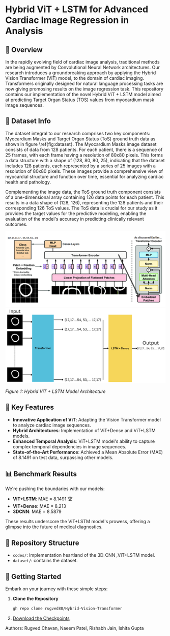 # Hybrid ViT + LSTM for Advanced Cardiac Image Regression in Analysis

## 🚀 Overview

In the rapidly evolving field of cardiac image analysis, traditional methods are being augmented by Convolutional Neural Network architectures.  Our research introduces a groundbreaking approach by applying the Hybrid Vision Transformer (ViT) model, to the domain of cardiac imaging. Transformers originally designed for natural language processing tasks are now giving promosing results on the image regression task. This repository contains our implementation of the novel Hybrid ViT + LSTM model aimed at predicting Target Organ Status (TOS) values from myocardium mask image sequences.

## 📸 Dataset Info
The dataset integral to our research comprises two key components: Myocardium Masks and Target Organ Status (ToS) ground truth data as shown in figure \ref{fig:dataset}. The Myocardium Masks image dataset consists of data from 128 patients. For each patient, there is a sequence of 25 frames, with each frame having a resolution of 80x80 pixels. This forms a data structure with a shape of (128, 80, 80, 25), indicating that the dataset includes 128 patients, each represented by a series of 25 images with a resolution of 80x80 pixels. These images provide a comprehensive view of myocardial structure and function over time, essential for analyzing cardiac health and pathology.

Complementing the image data, the ToS ground truth component consists of a one-dimensional array containing 126 data points for each patient. This results in a data shape of (128, 126), representing the 128 patients and their corresponding 126 ToS values. The ToS data is crucial for our study as it provides the target values for the predictive modeling, enabling the evaluation of the model's accuracy in predicting clinically relevant outcomes.



<div style="text-align:center;">
    <img src="images_1/vit.png" alt="Hybrid ViT + LSTM Architecture" width="600">
</div>
<div style="text-align:center;">
    <img src="images_1/VIT_LSTM.png" alt="Hybrid ViT + LSTM Architecture" width="600">
</div>


*Figure 1: Hybrid ViT + LSTM Model Architecture*

## 🌟 Key Features

- **Innovative Application of ViT**: Adapting the Vision Transformer model to analyze cardiac image sequences.
- **Hybrid Architectures**: Implementation of ViT+Dense and ViT+LSTM models.
- **Enhanced Temporal Analysis**: ViT+LSTM model's ability to capture complex temporal dependencies in image sequences.
- **State-of-the-Art Performance**: Achieved a Mean Absolute Error (MAE) of 8.1491 on test data, surpassing other models.


## 📊 Benchmark Results

We're pushing the boundaries with our models:

- **ViT+LSTM**: MAE = 8.1491 🏆
- **ViT+Dense**: MAE = 8.213
- **3DCNN**: MAE = 8.5879

These results underscore the ViT+LSTM model's prowess, offering a glimpse into the future of medical diagnostics.

## 📁 Repository Structure

- `codes/`: Implementation heartland of the 3D_CNN ,ViT+LSTM model.
- `dataset/`: contains the dataset.

## 🚶 Getting Started

Embark on your journey with these simple steps:

1. **Clone the Repository**
   ```bash
   gh repo clone rugved88/Hybrid-Vision-Transformer

2. [Download the Checkpoints](https://drive.google.com/file/d/1fBz7bSd58DL6DF55DreUcDWrv28V5_W_/view?usp=sharing)


Authors: Rugved Chavan, Naeem Patel, Rishabh Jain, Ishita Gupta

